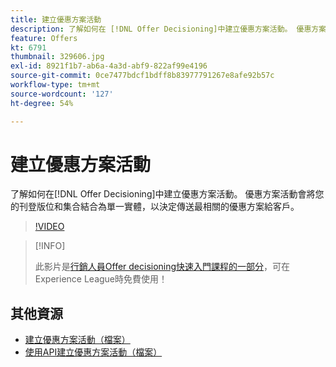 ```yaml
---
title: 建立優惠方案活動
description: 了解如何在 [!DNL Offer Decisioning]中建立優惠方案活動。 優惠方案活動會將您的刊登版位和集合結合為單一實體，以決定傳送最相關的優惠方案給客戶。
feature: Offers
kt: 6791
thumbnail: 329606.jpg
exl-id: 8921f1b7-ab6a-4a3d-abf9-822af99e4196
source-git-commit: 0ce7477bdcf1bdff8b83977791267e8afe92b57c
workflow-type: tm+mt
source-wordcount: '127'
ht-degree: 54%

---
```


# 建立優惠方案活動

了解如何在[!DNL Offer Decisioning]中建立優惠方案活動。 優惠方案活動會將您的刊登版位和集合結合為單一實體，以決定傳送最相關的優惠方案給客戶。

>[!VIDEO](https://video.tv.adobe.com/v/329606?quality=12&learn=on)

>[!INFO]
>
> 此影片是[行銷人員Offer decisioning快速入門課程的一部分](https://experienceleague.adobe.com/?lang=zh-Hant?recommended=ExperiencePlatform-U-1-2020.1.offerdecisioning)，可在Experience League時免費使用！


## 其他資源

* [建立優惠方案活動（檔案）](https://experienceleague.adobe.com/docs/offer-decisioning/using/create-offer-activities.html)
* [使用API建立優惠方案活動（檔案）](https://experienceleague.adobe.com/docs/offer-decisioning/using/api-reference/activities-api/create.html)
